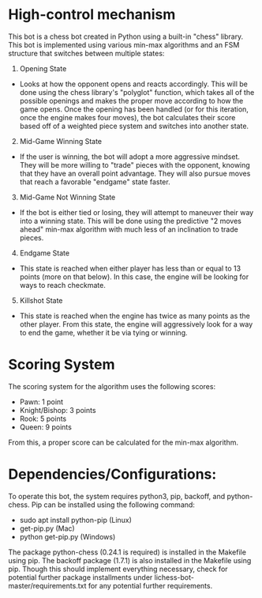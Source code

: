# High-control mechanism

This bot is a chess bot created in Python using a built-in "chess" library. This bot is implemented using various min-max algorithms and an FSM structure that switches between multiple states:

1. Opening State
- Looks at how the opponent opens and reacts accordingly. This will be done using the chess library's "polyglot" function, which takes all of the possible openings and makes the proper move according to how the game opens. Once the opening has been handled (or for this iteration, once the engine makes four moves), the bot calculates their score based off of a weighted piece system and switches into another state.

2. Mid-Game Winning State

- If the user is winning, the bot will adopt a more aggressive mindset. They will be more willing to "trade" pieces with the opponent, knowing that they have an overall point advantage. They will also pursue moves that reach a favorable "endgame" state faster.

3. Mid-Game Not Winning State

- If the bot is either tied or losing, they will attempt to maneuver their way into a winning state. This will be done using the predictive "2 moves ahead" min-max algorithm with much less of an inclination to trade pieces.

4. Endgame State

- This state is reached when either player has less than or equal to 13 points (more on that below). In this case, the engine will be looking for ways to reach checkmate.

5. Killshot State

- This state is reached when the engine has twice as many points as the other player. From this state, the engine will aggressively look for a way to end the game, whether it be via tying or winning.

# Scoring System

The scoring system for the algorithm uses the following scores:

- Pawn: 1 point
- Knight/Bishop: 3 points
- Rook: 5 points
- Queen: 9 points

From this, a proper score can be calculated for the min-max algorithm.

# Dependencies/Configurations:

To operate this bot, the system requires python3, pip, backoff, and python-chess. Pip can be installed using the following command:
- sudo apt install python-pip (Linux)
- get-pip.py (Mac)
- python get-pip.py (Windows)

The package python-chess (0.24.1 is required) is installed in the Makefile using pip. The backoff package (1.7.1) is also installed in the Makefile using pip. Though this should implement everything necessary, check for potential further package installments under lichess-bot-master/requirements.txt for any potential further requirements.

